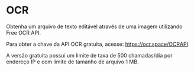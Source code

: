 # OCR
Obtenha um arquivo de texto editável através de uma imagem utilizando Free OCR API.

Para obter a chave da API OCR gratuita, acesse: https://ocr.space/OCRAPI

A versão gratuita possui um limite de taxa de 500 chamadas/dia por endereço IP e com limite de tamanho de arquivo 1 MB.